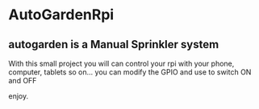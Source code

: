 # AutoGardenRpi

<h2>autogarden is a Manual Sprinkler system</h2>
<p>With this small project you will can control your rpi with your phone, computer, tablets so on... you can modify the GPIO and use to switch
ON and OFF 

enjoy. 
